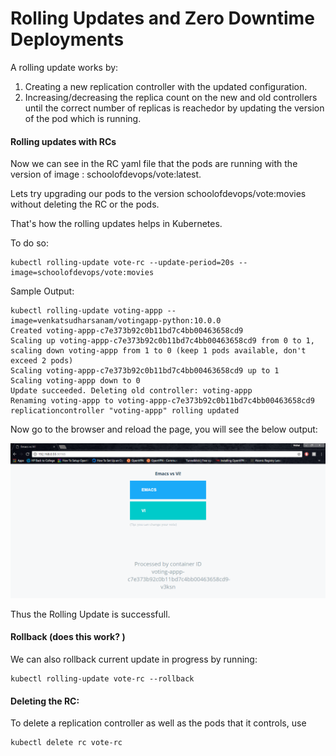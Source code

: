 # Rolling Updates and Zero Downtime Deployments

A rolling update works by:
1. Creating a new replication controller with the updated configuration.
2. Increasing/decreasing the replica count on the new and old controllers until the correct number of replicas is reachedor by updating the version of the pod which is running.


#### Rolling updates with RCs

Now we can see in the RC yaml file that the pods are running with the version of image : schoolofdevops/vote:latest.

Lets try upgrading our pods to the version schoolofdevops/vote:movies without deleting the RC or the pods.

That's how the rolling updates helps in Kubernetes.

To do so:
```
kubectl rolling-update vote-rc --update-period=20s --image=schoolofdevops/vote:movies
```
Sample Output:
```
kubectl rolling-update voting-appp --image=venkatsudharsanam/votingapp-python:10.0.0
Created voting-appp-c7e373b92c0b11bd7c4bb00463658cd9
Scaling up voting-appp-c7e373b92c0b11bd7c4bb00463658cd9 from 0 to 1, scaling down voting-appp from 1 to 0 (keep 1 pods available, don't exceed 2 pods)
Scaling voting-appp-c7e373b92c0b11bd7c4bb00463658cd9 up to 1
Scaling voting-appp down to 0
Update succeeded. Deleting old controller: voting-appp
Renaming voting-appp to voting-appp-c7e373b92c0b11bd7c4bb00463658cd9
replicationcontroller "voting-appp" rolling updated
```

Now go to the browser and reload the page, you will see the below output:


![alt text](images/RC-Vote.PNG "Vote Page")

Thus the Rolling Update is successfull.



#### Rollback (does this work? )
We can also rollback current update in progress by running:

```
kubectl rolling-update vote-rc --rollback
```

#### Deleting the RC:

To delete a replication controller as well as the pods that it controls, use

```
kubectl delete rc vote-rc
```
